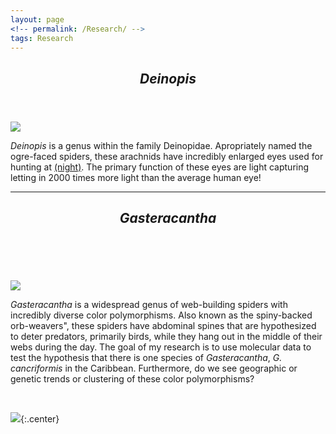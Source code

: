 ```yaml
---
layout: page
<!-- permalink: /Research/ -->
tags: Research
---
```




<header>
    <h2><i>Deinopis</i></h2>
      </header>

![](https://user-images.githubusercontent.com/21958390/44419031-0aaae380-a548-11e8-85b1-6df2373e670a.jpg)

<p> <i>Deinopis</i> is a genus within the family Deinopidae. Apropriately named the ogre-faced spiders, these arachnids have incredibly enlarged eyes used for hunting at <a href="http://www.dailymail.co.uk/sciencetech/article-3595122/The-spider-NIGHTVISION-goggles-Arachnid-uses-enlarged-eyes-help-hunt-prey-ground-night.html">(night)</a>. The primary function of these eyes are light capturing letting in 2000 times more light than the average human eye! </p>


---


  <header>
    <h2><i>Gasteracantha</i></h2>
      </header>
 <br>     

![](https://cloud.githubusercontent.com/assets/21958390/22332417/d1d81346-e39e-11e6-8586-9d740dd0435e.jpg) 

<p> <i>Gasteracantha</i> is a widespread genus of web-building spiders with incredibly diverse color polymorphisms. Also known as the spiny-backed orb-weavers", these spiders have abdominal spines that are hypothesized to deter predators, primarily birds, while they hang out in the middle of their webs during the day. The goal of my research is to use molecular data to test the hypothesis that there is one species of <i>Gasteracantha</i>, <i>G. cancriformis</i> in the Caribbean. Furthermore, do we see geographic or genetic trends or clustering of these color polymorphisms?
    </p>
<br>

![](https://cloud.githubusercontent.com/assets/21958390/22185958/949e0312-e0bc-11e6-88a2-14ce0bb73954.jpg){:.center}


